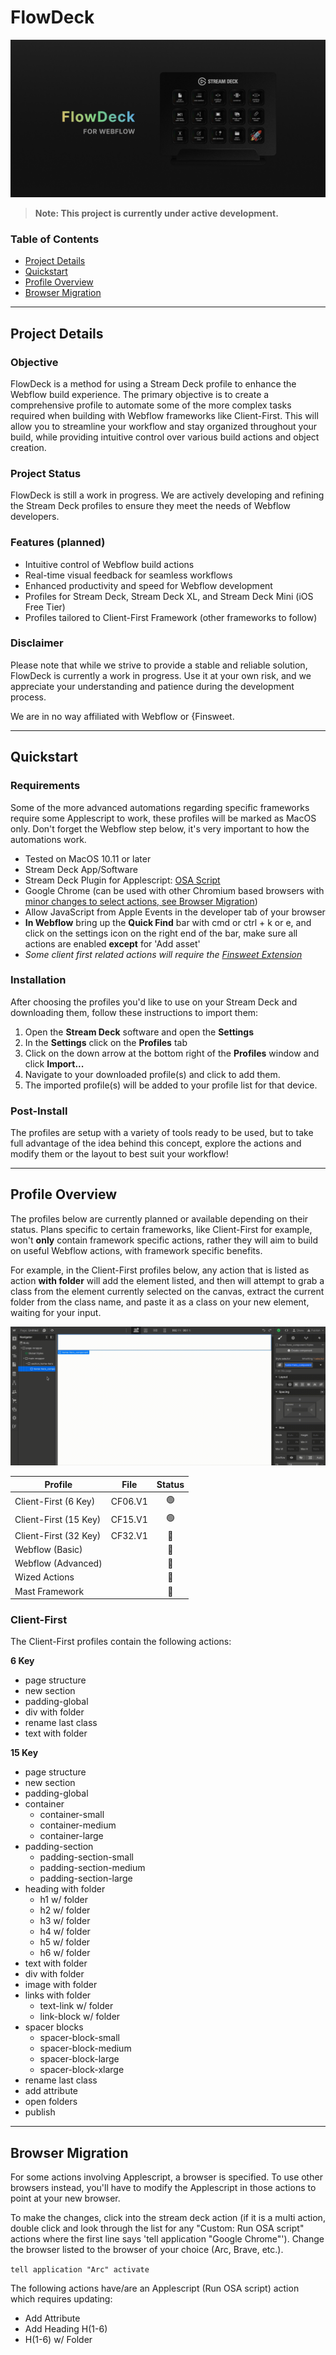 # FlowDeck

![FlowDeck](assets/images/flowdeck-cover.png)

> **Note: This project is currently under active development.**

### Table of Contents

- [Project Details](#project-details)
- [Quickstart](#quickstart)
- [Profile Overview](#profile-overview)
- [Browser Migration](#browser-migration)

---

## Project Details

### Objective

FlowDeck is a method for using a Stream Deck profile to enhance the Webflow build experience. The primary objective is to create a comprehensive profile to automate some of the more complex tasks required when building with Webflow frameworks like Client-First. This will allow you to streamline your workflow and stay organized throughout your build, while providing intuitive control over various build actions and object creation.

### Project Status

FlowDeck is still a work in progress. We are actively developing and refining the Stream Deck profiles to ensure they meet the needs of Webflow developers.

### Features (planned)

- Intuitive control of Webflow build actions
- Real-time visual feedback for seamless workflows
- Enhanced productivity and speed for Webflow development
- Profiles for Stream Deck, Stream Deck XL, and Stream Deck Mini (iOS Free Tier)
- Profiles tailored to Client-First Framework (other frameworks to follow)

### Disclaimer

Please note that while we strive to provide a stable and reliable solution, FlowDeck is currently a work in progress. Use it at your own risk, and we appreciate your understanding and patience during the development process.

We are in no way affiliated with Webflow or {Finsweet.

---

## Quickstart

### Requirements

Some of the more advanced automations regarding specific frameworks require some Applescript to work, these profiles will be marked as MacOS only. Don't forget the Webflow step below, it's very important to how the automations work.

- Tested on MacOS 10.11 or later
- Stream Deck App/Software
- Stream Deck Plugin for Applescript: [OSA Script](https://apps.elgato.com/plugins/com.gabrielperales.osascript)
- Google Chrome (can be used with other Chromium based browsers with [minor changes to select actions, see Browser Migration](#browser-migration))
- Allow JavaScript from Apple Events in the developer tab of your browser
- **In Webflow** bring up the **Quick Find** bar with cmd or ctrl + k or e, and click on the settings icon on the right end of the bar, make sure all actions are enabled **except** for 'Add asset'
- *Some client first related actions will require the [Finsweet Extension](https://chrome.google.com/webstore/detail/finsweet-extension-for-we/mjfibgdpclkaemogkfadpbdfoinnejep)*


### Installation

After choosing the profiles you'd like to use on your Stream Deck and downloading them, follow these instructions to import them:

1. Open the **Stream Deck** software and open the **Settings**
2. In the **Settings** click on the **Profiles** tab
3. Click on the down arrow at the bottom right of the **Profiles** window and click **Import...**
4. Navigate to your downloaded profile(s) and click to add them.
5. The imported profile(s) will be added to your profile list for that device.


### Post-Install

The profiles are setup with a variety of tools ready to be used, but to take full advantage of the idea behind this concept, explore the actions and modify them or the layout to best suit your workflow!

---

## Profile Overview

The profiles below are currently planned or available depending on their status. Plans specific to certain frameworks, like Client-First for example, won't **only** contain framework specific actions, rather they will aim to build on useful Webflow actions, with framework specific benefits.

For example, in the Client-First profiles below, any action that is listed as action **with folder** will add the element listed, and then will attempt to grab a class from the element currently selected on the canvas, extract the current folder from the class name, and paste it as a class on your new element, waiting for your input.

![Client-First V1 Add Element with Folder Demo](assets/images/cf15v1-demo.gif)

| Profile               	| File    	| Status 	|
|-----------------------	|---------	|:------:	|
| Client-First (6 Key)  	| CF06.V1 	|    🟢   	|
| Client-First (15 Key) 	| CF15.V1 	|    🟢   	|
| Client-First (32 Key) 	| CF32.V1 	|    🔴   	|
| Webflow (Basic)       	|         	|    🔴   	|
| Webflow (Advanced)    	|         	|    🔴   	|
| Wized Actions         	|         	|    🔴   	|
| Mast Framework        	|         	|    🔴   	|

### Client-First

The Client-First profiles contain the following actions:

**6 Key**
- page structure
- new section
- padding-global
- div with folder
- rename last class
- text with folder

**15 Key**
- page structure
- new section
- padding-global
- container
  - container-small
  - container-medium
  - container-large
- padding-section
  - padding-section-small
  - padding-section-medium
  - padding-section-large
- heading with folder
  - h1 w/ folder
  - h2 w/ folder
  - h3 w/ folder
  - h4 w/ folder
  - h5 w/ folder
  - h6 w/ folder
- text with folder
- div with folder
- image with folder
- links with folder
  - text-link w/ folder
  - link-block w/ folder
- spacer blocks
  - spacer-block-small
  - spacer-block-medium
  - spacer-block-large
  - spacer-block-xlarge
- rename last class
- add attribute
- open folders
- publish

---

## Browser Migration

For some actions involving Applescript, a browser is specified. To use other browsers instead, you'll have to modify the Applescript in those actions to point at your new browser. 

To make the changes, click into the stream deck action (if it is a multi action, double click and look through the list for any "Custom: Run OSA script" actions where the first line says 'tell application "Google Chrome"'). Change the browser listed to the browser of your choice (Arc, Brave, etc.).

`tell application "Arc" activate`

The following actions have/are an Applescript (Run OSA script) action which requires updating:

- Add Attribute
- Add Heading H(1-6)
- H(1-6) w/ Folder
